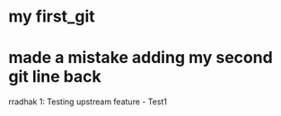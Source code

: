 # my first_git
# made a mistake adding my second git line back
rradhak 1: Testing upstream feature - Test1
